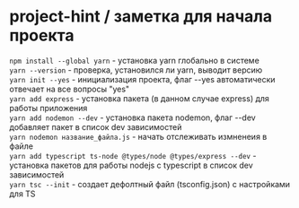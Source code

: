 # project-hint / заметка для начала проекта

 ```npm install --global yarn```  - установка yarn глобально в системе </br>
```yarn --version``` - проверка, установился ли yarn, выводит версию </br>
```yarn init --yes``` - инициализация проекта, флаг --yes автоматически отвечает на все вопросы "yes" </br>
```yarn add express``` - установка пакета (в данном случае express) для работы приложения </br>
```yarn add nodemon --dev``` - установка пакета nodemon, флаг --dev добавляет пакет в список dev зависимостей </br>
```yarn nodemon название_файла.js``` - начать отслеживать измненеия в файле </br>
```yarn add typescript ts-node @types/node @types/express --dev``` - установка пакетов для работы nodejs с typescript в список dev зависимостей </br>
```yarn tsc --init``` - создает дефолтный файл (tsconfig.json) с настройками для TS </br>
